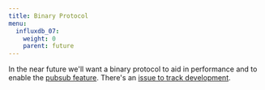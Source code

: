 ```yaml
---
title: Binary Protocol
menu:
  influxdb_07:
    weight: 0
    parent: future
---
```


In the near future we'll want a binary protocol to aid in performance and to enable the [pubsub feature](/influxdb/v0.7/future/pubsub/).
There's an [issue to track development](https://github.com/influxdb/influxdb/issues/139).
